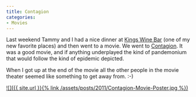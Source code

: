 ```yaml
---
title: Contagion
categories:
- Movies
---
```


Last weekend Tammy and I had a nice dinner at [Kings Wine Bar](http://www.kingsmpls.com/) (one of my new favorite places) and then went to a movie. We went to [Contagion](http://www.imdb.com/title/tt1598778/). It was a good movie, and if anything underplayed the kind of pandemonium that would follow the kind of epidemic depicted.

When I got up at the end of the movie all the other people in the movie theater seemed like something to get away from. :-)

[![]({{ site.url }}{% link /assets/posts/2011/Contagion-Movie-Poster.jpg %})](http://www.imdb.com/title/tt1598778/)
